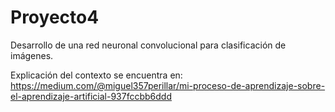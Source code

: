 # Proyecto4
Desarrollo de una red neuronal convolucional para clasificación de imágenes.

Explicación del contexto se encuentra en: https://medium.com/@miguel357perillar/mi-proceso-de-aprendizaje-sobre-el-aprendizaje-artificial-937fccbb6ddd


